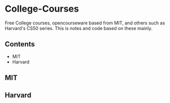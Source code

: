 <!-- Free College course notes and code  -->

# College-Courses

Free College courses, opencourseware based from MIT, and others such as Harvard's CS50 series.  This is notes and code based on these mainly.

## Contents

- MIT
- Harvard

## MIT



## Harvard



